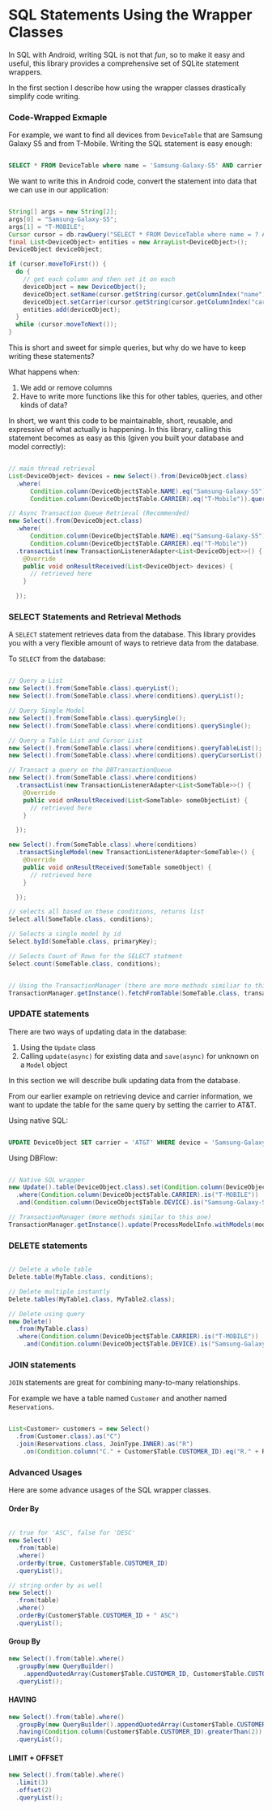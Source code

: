 # SQL Statements Using the Wrapper Classes

In SQL with Android, writing SQL is not that _fun_, so to make it easy and useful,  this library provides a comprehensive set of SQLite statement wrappers.

In the first section I describe how using the wrapper classes drastically simplify code writing.

### Code-Wrapped Exmaple

For example, we want to find all devices from ```DeviceTable``` that are Samsung Galaxy S5 and from T-Mobile. Writing the SQL statement is easy enough:

```sql

SELECT * FROM DeviceTable where name = 'Samsung-Galaxy-S5' AND carrier = 'T-MOBILE';

```

We want to write this in Android code, convert the statement into data that we can use in our application:

```java

String[] args = new String[2];
args[0] = "Samsung-Galaxy-S5";
args[1] = "T-MOBILE";
Cursor cursor = db.rawQuery("SELECT * FROM DeviceTable where name = ? AND carrier = ?", args);
final List<DeviceObject> entities = new ArrayList<DeviceObject>();
DeviceObject deviceObject;

if (cursor.moveToFirst()) {
  do {
    // get each column and then set it on each
    deviceObject = new DeviceObject();
    deviceObject.setName(cursor.getString(cursor.getColumnIndex("name")));
    deviceObject.setCarrier(cursor.getString(cursor.getColumnIndex("carrier"));
    entities.add(deviceObject);
  }
  while (cursor.moveToNext());
}

```

This is short and sweet for simple queries, but why do we have to keep writing these statements?

What happens when:
  1. We add or remove columns
  2. Have to write more functions like this for other tables, queries, and other kinds of data?

In short, we want this code to be maintainable, short, reusable, and expressive of what actually is happening. In this library, calling this statement becomes as easy as this (given you built your database and model correctly):

```java

// main thread retrieval
List<DeviceObject> devices = new Select().from(DeviceObject.class)
  .where(
      Condition.column(DeviceObject$Table.NAME).eq("Samsung-Galaxy-S5"),
      Condition.column(DeviceObject$Table.CARRIER).eq("T-Mobile")).queryList();

// Async Transaction Queue Retrieval (Recommended)
new Select().from(DeviceObject.class)
  .where(
      Condition.column(DeviceObject$Table.NAME).eq("Samsung-Galaxy-S5"),
      Condition.column(DeviceObject$Table.CARRIER).eq("T-Mobile"))
  .transactList(new TransactionListenerAdapter<List<DeviceObject>>() {
    @Override
    public void onResultReceived(List<DeviceObject> devices) {
      // retrieved here
    }

  });

```

### SELECT Statements and Retrieval Methods

A ```SELECT``` statement retrieves data from the database. This library provides you with a very flexible amount of ways to retrieve data from the database.

To ```SELECT``` from the database:

```java

// Query a List
new Select().from(SomeTable.class).queryList();
new Select().from(SomeTable.class).where(conditions).queryList();

// Query Single Model
new Select().from(SomeTable.class).querySingle();
new Select().from(SomeTable.class).where(conditions).querySingle();

// Query a Table List and Cursor List
new Select().from(SomeTable.class).where(conditions).queryTableList();
new Select().from(SomeTable.class).where(conditions).queryCursorList();

// Transact a query on the DBTransactionQueue
new Select().from(SomeTable.class).where(conditions)
  .transactList(new TransactionListenerAdapter<List<SomeTable>>() {
    @Override
    public void onResultReceived(List<SomeTable> someObjectList) {
      // retrieved here
    }

  });

new Select().from(SomeTable.class).where(conditions)
  .transactSingleModel(new TransactionListenerAdapter<SomeTable>() {
    @Override
    public void onResultReceived(SomeTable someObject) {
      // retrieved here
    }

  });

// selects all based on these conditions, returns list
Select.all(SomeTable.class, conditions);

// Selects a single model by id
Select.byId(SomeTable.class, primaryKey);

// Selects Count of Rows for the SELECT statment
Select.count(SomeTable.class, conditions);


// Using the TransactionManager (there are more methods similiar to this one)
TransactionManager.getInstance().fetchFromTable(SomeTable.class, transactionListener, conditions);

```

### UPDATE statements

There are two ways of updating data in the database:
  1. Using the ```Update``` class
  2. Calling ```update(async)``` for existing data and ```save(async)``` for unknown on a ```Model``` object

In this section we will describe bulk updating data from the database.

From our earlier example on retrieving device and carrier information, we want to update the table for the same query by setting the carrier to AT&T.

Using native SQL:

```SQL

UPDATE DeviceObject SET carrier = 'AT&T' WHERE device = 'Samsung-Galaxy-S5' AND carrier = 'T-MOBILE`;

```

Using DBFlow:

```java

// Native SQL wrapper
new Update().table(DeviceObject.class).set(Condition.column(DeviceObject$Table.CARRIER).is("AT&T"))
  .where(Condition.column(DeviceObject$Table.CARRIER).is("T-MOBILE"))
  .and(Condition.column(DeviceObject$Table.DEVICE).is("Samsung-Galaxy-S5")).query();

// TransactionManager (more methods similar to this one)
TransactionManager.getInstance().update(ProcessModelInfo.withModels(models));

```

### DELETE statements

```java

// Delete a whole table
Delete.table(MyTable.class, conditions);

// Delete multiple instantly
Delete.tables(MyTable1.class, MyTable2.class);

// Delete using query
new Delete()
  .from(MyTable.class)
  .where(Condition.column(DeviceObject$Table.CARRIER).is("T-MOBILE"))
    .and(Condition.column(DeviceObject$Table.DEVICE).is("Samsung-Galaxy-S5")).query();

```

### JOIN statements

```JOIN``` statements are great for combining many-to-many relationships.

For example we have a table named ```Customer``` and another named ```Reservations```.

```java

List<Customer> customers = new Select()
  .from(Customer.class).as("C")
  .join(Reservations.class, JoinType.INNER).as("R")
    .on(Condition.column("C." + Customer$Table.CUSTOMER_ID).eq("R." + Reservations$Table.CUSTOMER_ID)).queryList();

```

### Advanced Usages

Here are some advance usages of the SQL wrapper classes.

#### Order By

```java

// true for 'ASC', false for 'DESC'
new Select()
  .from(table)
  .where()
  .orderBy(true, Customer$Table.CUSTOMER_ID)
  .queryList();

// string order by as well
new Select()
  .from(table)
  .where()
  .orderBy(Customer$Table.CUSTOMER_ID + " ASC")
  .queryList();


```

#### Group By

```java
new Select().from(table).where()
  .groupBy(new QueryBuilder()
    .appendQuotedArray(Customer$Table.CUSTOMER_ID, Customer$Table.CUSTOMER_NAME))
  .queryList();
```

#### HAVING

```java
new Select().from(table).where()
  .groupBy(new QueryBuilder().appendQuotedArray(Customer$Table.CUSTOMER_ID, Customer$Table.CUSTOMER_NAME))
  .having(Condition.column(Customer$Table.CUSTOMER_ID).greaterThan(2))
  .queryList();
```

#### LIMIT + OFFSET

```java
new Select().from(table).where()
  .limit(3)
  .offset(2)
  .queryList();
```
